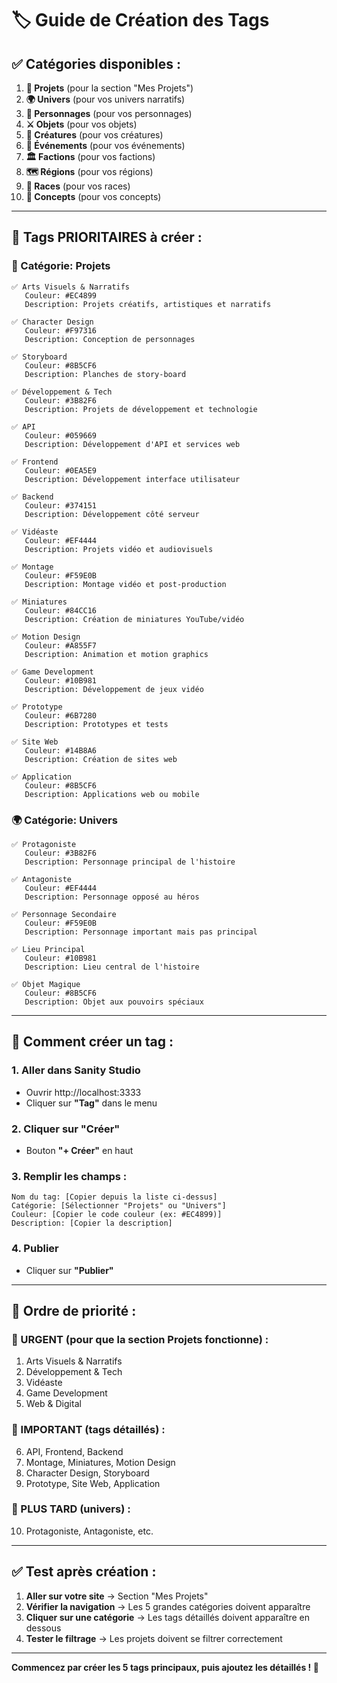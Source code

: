 # 🏷️ **Guide de Création des Tags**

## ✅ **Catégories disponibles :**

1. **📁 Projets** (pour la section "Mes Projets")
2. **🌍 Univers** (pour vos univers narratifs)
3. **👤 Personnages** (pour vos personnages)
4. **⚔️ Objets** (pour vos objets)
5. **🐉 Créatures** (pour vos créatures)
6. **📅 Événements** (pour vos événements)
7. **🏛️ Factions** (pour vos factions)
8. **🗺️ Régions** (pour vos régions)
9. **🧝 Races** (pour vos races)
10. **🔮 Concepts** (pour vos concepts)

---

## 🚀 **Tags PRIORITAIRES à créer :**

### **📁 Catégorie: Projets**
```
✅ Arts Visuels & Narratifs
   Couleur: #EC4899
   Description: Projets créatifs, artistiques et narratifs

✅ Character Design  
   Couleur: #F97316
   Description: Conception de personnages

✅ Storyboard
   Couleur: #8B5CF6
   Description: Planches de story-board

✅ Développement & Tech
   Couleur: #3B82F6
   Description: Projets de développement et technologie

✅ API
   Couleur: #059669
   Description: Développement d'API et services web

✅ Frontend
   Couleur: #0EA5E9
   Description: Développement interface utilisateur

✅ Backend
   Couleur: #374151
   Description: Développement côté serveur

✅ Vidéaste
   Couleur: #EF4444
   Description: Projets vidéo et audiovisuels

✅ Montage
   Couleur: #F59E0B
   Description: Montage vidéo et post-production

✅ Miniatures
   Couleur: #84CC16
   Description: Création de miniatures YouTube/vidéo

✅ Motion Design
   Couleur: #A855F7
   Description: Animation et motion graphics

✅ Game Development
   Couleur: #10B981
   Description: Développement de jeux vidéo

✅ Prototype
   Couleur: #6B7280
   Description: Prototypes et tests

✅ Site Web
   Couleur: #14B8A6
   Description: Création de sites web

✅ Application
   Couleur: #8B5CF6
   Description: Applications web ou mobile
```

### **🌍 Catégorie: Univers**
```
✅ Protagoniste
   Couleur: #3B82F6
   Description: Personnage principal de l'histoire

✅ Antagoniste
   Couleur: #EF4444
   Description: Personnage opposé au héros

✅ Personnage Secondaire
   Couleur: #F59E0B
   Description: Personnage important mais pas principal

✅ Lieu Principal
   Couleur: #10B981
   Description: Lieu central de l'histoire

✅ Objet Magique
   Couleur: #8B5CF6
   Description: Objet aux pouvoirs spéciaux
```

---

## 📝 **Comment créer un tag :**

### **1. Aller dans Sanity Studio**
- Ouvrir http://localhost:3333
- Cliquer sur **"Tag"** dans le menu

### **2. Cliquer sur "Créer"**
- Bouton **"+ Créer"** en haut

### **3. Remplir les champs :**
```
Nom du tag: [Copier depuis la liste ci-dessus]
Catégorie: [Sélectionner "Projets" ou "Univers"]
Couleur: [Copier le code couleur (ex: #EC4899)]
Description: [Copier la description]
```

### **4. Publier**
- Cliquer sur **"Publier"**

---

## 🎯 **Ordre de priorité :**

### **🥇 URGENT (pour que la section Projets fonctionne) :**
1. Arts Visuels & Narratifs
2. Développement & Tech  
3. Vidéaste
4. Game Development
5. Web & Digital

### **🥈 IMPORTANT (tags détaillés) :**
6. API, Frontend, Backend
7. Montage, Miniatures, Motion Design
8. Character Design, Storyboard
9. Prototype, Site Web, Application

### **🥉 PLUS TARD (univers) :**
10. Protagoniste, Antagoniste, etc.

---

## ✅ **Test après création :**

1. **Aller sur votre site** → Section "Mes Projets"
2. **Vérifier la navigation** → Les 5 grandes catégories doivent apparaître
3. **Cliquer sur une catégorie** → Les tags détaillés doivent apparaître en dessous
4. **Tester le filtrage** → Les projets doivent se filtrer correctement

---

**Commencez par créer les 5 tags principaux, puis ajoutez les détaillés ! 🚀** 